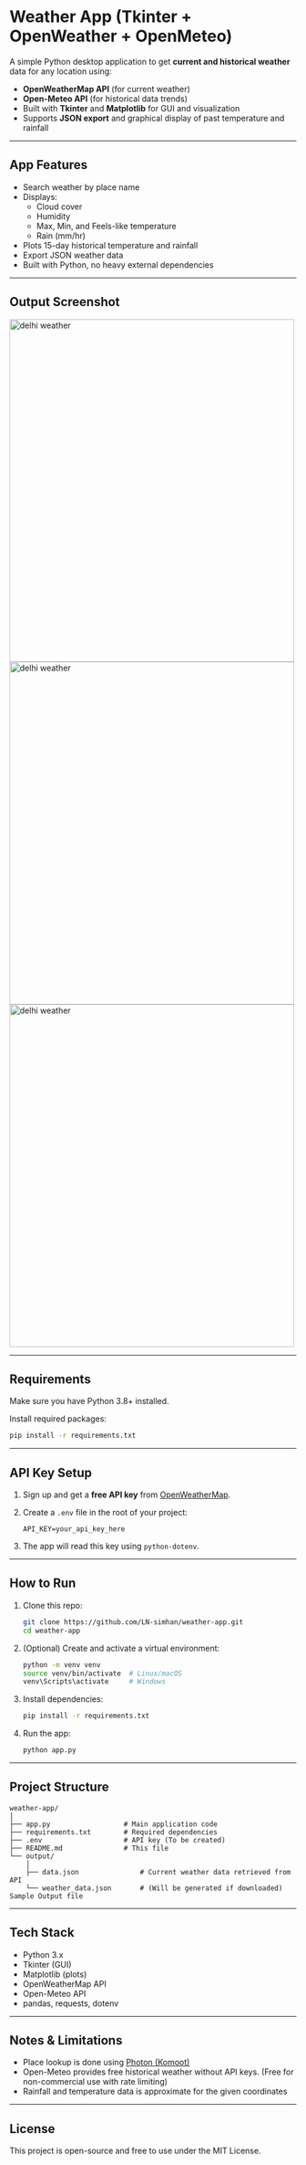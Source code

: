 # Weather App (Tkinter + OpenWeather + OpenMeteo)

A simple Python desktop application to get **current and historical
weather** data for any location using:

-   **OpenWeatherMap API** (for current weather)
-   **Open-Meteo API** (for historical data trends)
-   Built with **Tkinter** and **Matplotlib** for GUI and visualization
-   Supports **JSON export** and graphical display of past temperature
    and rainfall

------------------------------------------------------------------------

## App Features

-   Search weather by place name
-   Displays:
    -   Cloud cover
    -   Humidity
    -   Max, Min, and Feels-like temperature
    -   Rain (mm/hr)
-   Plots 15-day historical temperature and rainfall
-   Export JSON weather data
-   Built with Python, no heavy external dependencies

------------------------------------------------------------------------

## Output Screenshot

<img src="output/screenshots/bengaluru.png" alt="delhi weather" width="500" height="600">
<img src="output/screenshots/delhi.png" alt="delhi weather" width="500" height="600">
<img src="output/screenshots/mumbai.png" alt="delhi weather" width="500" height="600">

------------------------------------------------------------------------

## Requirements

Make sure you have Python 3.8+ installed.

Install required packages:

``` bash
pip install -r requirements.txt
```

------------------------------------------------------------------------

## API Key Setup

1.  Sign up and get a **free API key** from
    [OpenWeatherMap](https://openweathermap.org/api).

2.  Create a `.env` file in the root of your project:

    ``` env
    API_KEY=your_api_key_here
    ```

3.  The app will read this key using `python-dotenv`.

------------------------------------------------------------------------

## How to Run

1.  Clone this repo:

    ``` bash
    git clone https://github.com/LN-simhan/weather-app.git
    cd weather-app
    ```

2.  (Optional) Create and activate a virtual environment:

    ``` bash
    python -m venv venv
    source venv/bin/activate  # Linux/macOS
    venv\Scripts\activate     # Windows
    ```

3.  Install dependencies:

    ``` bash
    pip install -r requirements.txt
    ```

4.  Run the app:

    ``` bash
    python app.py
    ```


------------------------------------------------------------------------

## Project Structure

    weather-app/
    │
    ├── app.py                  # Main application code
    ├── requirements.txt        # Required dependencies
    ├── .env                    # API key (To be created)
    ├── README.md               # This file
    └── output/
        │
        ├── data.json               # Current weather data retrieved from API
        └── weather_data.json       # (Will be generated if downloaded) Sample Output file 


------------------------------------------------------------------------

## Tech Stack

-   Python 3.x
-   Tkinter (GUI)
-   Matplotlib (plots)
-   OpenWeatherMap API
-   Open-Meteo API
-   pandas, requests, dotenv

------------------------------------------------------------------------

## Notes & Limitations

-   Place lookup is done using [Photon
    (Komoot)](https://photon.komoot.io/)
-   Open-Meteo provides free historical weather without API keys. (Free for non-commercial use with rate limiting)
-   Rainfall and temperature data is approximate for the given
    coordinates


------------------------------------------------------------------------

## License

This project is open-source and free to use under the MIT License.
